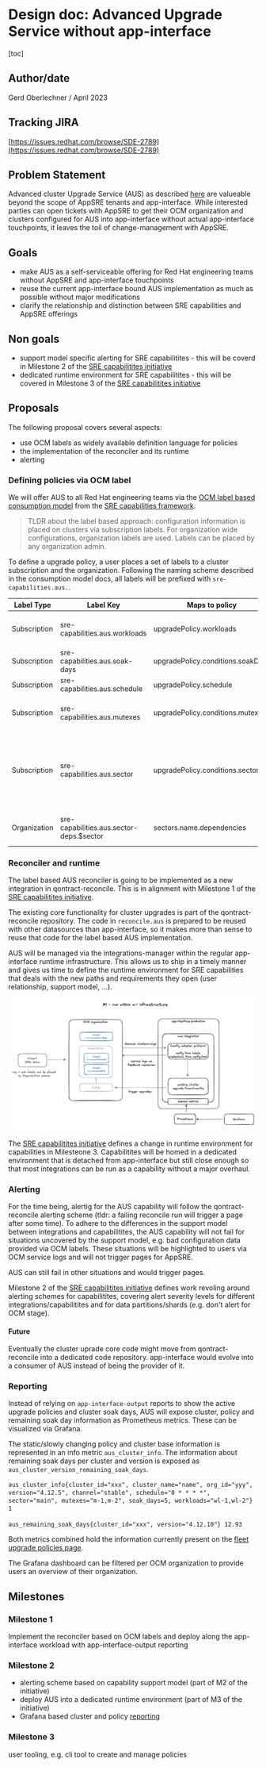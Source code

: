 # Design doc: Advanced Upgrade Service without app-interface

[toc]

## Author/date

Gerd Oberlechner / April 2023

## Tracking JIRA

[https://issues.redhat.com/browse/SDE-2789](https://issues.redhat.com/browse/SDE-2789)

## Problem Statement

Advanced cluster Upgrade Service (AUS) as described [here](https://service.pages.redhat.com/dev-guidelines/docs/sre-capabilities/advanced-upgrade-service/) are valueable beyond the scope of AppSRE tenants and app-interface. While interested parties can open tickets with AppSRE to get their OCM organization and clusters configured for AUS into app-interface without actual app-interface touchpoints, it leaves the toil of change-management with AppSRE.

## Goals

- make AUS as a self-serviceable offering for Red Hat engineering teams without AppSRE and app-interface touchpoints
- reuse the current app-interface bound AUS implementation as much as possible without major modifications
- clarify the relationship and distinction between SRE capabilities and AppSRE offerings

## Non goals

- support model specific alerting for SRE capabilitites - this will be coverd in Milestone 2 of the [SRE capabilitites initiative](docs/app-sre/inititives/sre-capabilities.md)
- dedicated runtime environment for SRE capabilitites - this will be covered in Milestone 3 of the [SRE capabilitites initiative](docs/app-sre/inititives/sre-capabilities.md)

## Proposals

The following proposal covers several aspects:

- use OCM labels as widely available definition language for policies
- the implementation of the reconciler and its runtime
- alerting

### Defining policies via OCM label

We will offer AUS to all Red Hat engineering teams via the [OCM label based consumption model](https://service.pages.redhat.com/dev-guidelines/docs/sre-capabilities/framework/ocm-labels) from the [SRE capabilities framework](https://service.pages.redhat.com/dev-guidelines/docs/sre-capabilities/framework).

> TLDR about the label based approach: configuration information is placed on clusters via subscription labels. For organization wide configurations, organization labels are used. Labels can be placed by any organization admin.

To define a upgrade policy, a user places a set of labels to a cluster subscription and the organization. Following the naming scheme described in the consumption model docs, all labels will be prefixed with `sre-capabilities.aus.`.

| Label Type   | Label Key                                | Maps to policy                    | example     | Notes                                                                                              |
|--------------|------------------------------------------|-----------------------------------|-------------|----------------------------------------------------------------------------------------------------|
| Subscription | sre-capabilities.aus.workloads           | upgradePolicy.workloads           | wl-1,wl-2   | Multiple values are represented as CSV                                                             |
| Subscription | sre-capabilities.aus.soak-days           | upgradePolicy.conditions.soakDays | 2           |                                                                                                    |
| Subscription | sre-capabilities.aus.schedule            | upgradePolicy.schedule            | 0 * * * 1-5 |                                                                                                    |
| Subscription | sre-capabilities.aus.mutexes             | upgradePolicy.conditions.mutexes  | mtx-1,mtx-2 | Multiple values are represented as CSV                                                             |
| Subscription | sre-capabilities.aus.sector              | upgradePolicy.conditions.sector   | green       | If a sector is defined, additional sector configuration labels must be defined on the organization |
| Organization | sre-capabilities.aus.sector-deps.$sector | sectors.name.dependencies         | blue,green  | Multiple values are represented as CSV                                                             |

### Reconciler and runtime

The label based AUS reconciler is going to be implemented as a new integration in qontract-reconcile. This is in alignment with Milestone 1 of the [SRE capabilitites initiative](docs/app-sre/inititives/sre-capabilities.md).

The existing core functionality for cluster upgrades is part of the qontract-reconcile repository. The code in `reconcile.aus` is prepared to be reused with other datasources than app-interface, so it makes more than sense to reuse that code for the label based AUS implementation.

AUS will be managed via the integrations-manager within the regular app-interface runtime infrastructure. This allows us to ship in a timely manner and gives us time to define the runtime environment for SRE capabilities that deals with the new paths and requirements they open (user relationship, support model, ...).

![](images/aus-m1.png)

The [SRE capabilitites initiative](docs/app-sre/inititives/sre-capabilities.md) defines a change in runtime environment for capabilities in Milesteone 3. Capabilitites will be homed in a dedicated environment that is detached from app-interface but still close enough so that most integrations can be run as a capability without a major overhaul.

### Alerting

For the time being, alertig for the AUS capability will follow the qontract-reconcile alerting scheme (tldr: a failing reconcile run will trigger a page after some time). To adhere to the differences in the support model between integrations and capabilitites, the AUS capability will not fail for situations uncovered by the support model, e.g. bad configuration data provided via OCM labels. These situations will be highlighted to users via OCM service logs and will not trigger pages for AppSRE.

AUS can still fail in other situations and would trigger pages.

Milestone 2 of the [SRE capabilitites initiative](docs/app-sre/inititives/sre-capabilities.md) defines work revoling around alerting schemes for capabilitites, covering alert severity levels for different integrations/capabilitites and for data partitions/shards (e.g. don't alert for OCM stage).

#### Future

Eventually the cluster uprade core code might move from qontract-reconcile into a dedicated code repository. app-interface would evolve into a consumer of AUS instead of being the provider of it.

### Reporting

Instead of relying on `app-interface-output` reports to show the active upgrade policies and cluster soak days, AUS will expose cluster, policy and remaining soak day information as Prometheus metrics. These can be visualized via Grafana.

The static/slowly changing policy and cluster base information is represented in an info metric `aus_cluster_info`. The information about remaining soak days per cluster and version is exposed as `aus_cluster_version_remaining_soak_days`.

```text
aus_cluster_info{cluster_id="xxx", cluster_name="name", org_id="yyy", version="4.12.5", channel="stable", schedule="0 * * * *", sector="main", mutexes="m-1,m-2", soak_days=5, workloads="wl-1,wl-2"} 1

aus_remaining_soak_days{cluster_id="xxx", version="4.12.10"} 12.93
```

Both metrics combined hold the information currently present on the [fleet upgrade policies page](https://gitlab.cee.redhat.com/service/app-interface-output/-/blob/master/ocm-fleet-upgrade-policies.md).

The Grafana dashboard can be filtered per OCM organization to provide users an overview of their organization.

## Milestones

### Milestone 1

Implement the reconciler based on OCM labels and deploy along the app-interface workload with app-interface-output reporting

### Milestone 2

- alerting scheme based on capability support model (part of M2 of the initiative)
- deploy AUS into a dedicated runtime environment (part of M3 of the initiative)
- Grafana based cluster and policy [reporting](https://issues.redhat.com/browse/APPSRE-7360)

### Milestone 3

user tooling, e.g. cli tool to create and manage policies
